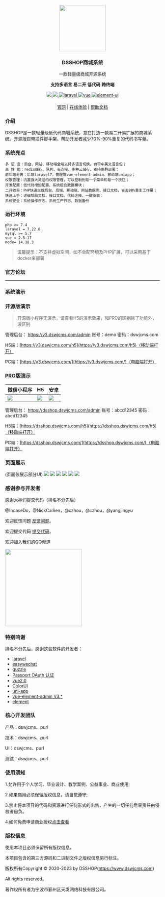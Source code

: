 <div align="center" >
    <img src="https://dspurl.github.io/image/dsshop_logo.jpg" width="150" />
</div>
<h3 align="center">
DSSHOP商城系统
</h3>
<div align="center">
一款轻量级商城开源系统
</div>
<p align="center">
 <b>支持多语言</b> <b>易二开</b> <b>低代码</b> <b>跨终端</b>
</p>

<div align="center" >
    <a href="https://www.dswjcms.com">
        <img src="https://img.shields.io/badge/License-MIT-yellow.svg" />
    </a>
    <a href="https://www.dswjcms.com/download">
        <img src="https://img.shields.io/badge/Edition-3.4.2-blue.svg" />
    </a>
      <a href="https://github.com/laravel/framework">
    <img src="https://img.shields.io/badge/laravel-7.30.6-brightgreen.svg" alt="laravel">
  </a>
  <a href="https://github.com/vuejs/vue">
    <img src="https://img.shields.io/badge/vue-2.5.17-brightgreen.svg" alt="vue">
  </a>
  <a href="https://github.com/ElemeFE/element">
    <img src="https://img.shields.io/badge/element--ui-2.13.2-brightgreen.svg" alt="element-ui">
  </a>
</div>

#### 

<div align="center">

[官网](https://www.dswjcms.com/) |
[在线体验](https://v3.dswjcms.com/admin/) |
[帮助文档](https://dspurl.github.io/dsshop/)
</div>

### 介绍
DSSHOP是一款轻量级低代码商城系统，意在打造一款易二开易扩展的商城系统。开源版自带插件脚手架，帮助开发者减少70%-90%重复的代码书写量。

### 系统亮点
~~~
多 语 言：后台、网站、移动端全端支持多语言切换，自带中英文语言包；
高 性 能：redis缓存、队列、长连接、多种云储存、支持集群部署；
前后端分离：后端laravel7，管理端vue-element-admin，移动端uniapp；
权限管理：内置强大灵活的权限管理，可以控制到每一个菜单和每一个按钮；
开发配置：低代码增加配置、系统组合数据模块；
二开效率：PHP快速生成后台、后端、移动端、网站数据库、接口文档，省去80%重复工作量；
快速上手：详细帮助文档、接口文档、代码注释、一键安装；
系统安全：系统操作日志、系统生产日志、数据备份
~~~


### 运行环境

```
php >= 7.4
laravel = 7.22.6
mysql >= 5.7
vue = 2.5.17
node= 14.18.3
```


> 温馨提示：不支持虚拟空间，如不会配环境及PHP扩展，可以采用基于docker来部署

### 官方论坛



---


###  系统演示

### 开源版演示
> 开源版小程序无演示，请查看H5的演示效果，和PRO的区别除了功能外，没区别


管理后台： https://v3.dswjcms.com/admin 账号：demo 密码：dswjcms.com

H5端：[https://v3.dswjcms.com/h5](https://v3.dswjcms.com/h5)（移动端打开）

PC端：[https://v3.dswjcms.com/](https://v3.dswjcms.com/)（电脑端打开）

### PRO版演示

|微信小程序|H5|安卓|
|-|-|-|
|<img src="https://dspurl.github.io/image/gh_e79e7cd855e7_258.jpg">|<img src="https://dspurl.github.io/image/13.png">|<img src="https://dspurl.github.io/image/1618405140569.png">|

管理后台： https://dsshop.dswjcms.com/admin 账号：abcd12345 密码：abcd12345

H5端：[https://dsshop.dswjcms.com/h5](https://dsshop.dswjcms.com/h5)（移动端打开）

PC端：[https://dsshop.dswjcms.com/](https://dsshop.dswjcms.com/)（电脑端打开）

### 页面展示
(页面仅展示部分UI)
![](https://dspurl.github.io/image/a01.png)
![](https://dspurl.github.io/image/a02.png)
![](https://dspurl.github.io/image/a03.png)
![](https://dspurl.github.io/image/a04.png)
![](https://dspurl.github.io/image/a08.png)
![](https://dspurl.github.io/image/a09.png)

### 感谢参与开发者
感谢大神们提交代码（排名不分先后）

@IncaseDo，@NickCaiSen，@czhou，@czhou，@yangjingyu

欢迎反馈问题 [反馈问题](https://github.com/dspurl/dsshop/issues)。

欢迎提交代码 [提交代码](https://github.com/dspurl/dsshop/pulls)。

欢迎加入我们的QQ频道
<p><img src="https://dspurl.github.io/image/channel.png" width="250" /></p>

### 特别鸣谢

排名不分先后，感谢这些软件的开发者：
- [laravel](https://learnku.com/docs/laravel/7.x "laravel")
- [easywechat](https://www.easywechat.com/docs/4.1/mini-program/app_code "easywechat微信公众号")
- [guzzle](https://guzzle-cn.readthedocs.io/zh_CN/latest/index.html "guzzle")
- [Passport OAuth 认证](https://learnku.com/docs/laravel/7.x/passport/7515 "Passport OAuth 认证")
- [vue2.0](https://cn.vuejs.org/v2/guide/ "vue")
- [ColorUI](https://github.com/weilanwl/ColorUI "ColorUI")
- [uni-app](https://uniapp.dcloud.io/README "uni-app")
- [vue-element-admin V3.*](https://github.com/PanJiaChen/vue-element-admin/blob/tag/3.11.0/README.zh-CN.md "vue-element-admin")
- [element](https://element.eleme.cn/ "element")

### 核心开发团队
产品：dswjcms、purl

技术：dswjcms、purl

UI：dswjcms、purl

测试：dswjcms、purl

### 使用须知

1.允许用于个人学习、毕业设计、教学案例、公益事业、商业使用;

2.如果商用必须保留版权信息，请自觉遵守;

3.禁止将本项目的代码和资源进行任何形式的出售，产生的一切任何后果责任由侵权者自负。

4.如何免费申请商业授权[点击查看](https://www.dswjcms.com/article/detail/72 "点击查看")

### 版权信息

使用本项目必须保留所有版权信息。

本项目包含的第三方源码和二进制文件之版权信息另行标注。

版权所有Copyright © 2020-2023 by DSSHOP(https://www.dswjcms.com)

All rights reserved。

著作权所有者为宁波市鄞州区天发网络科技有限公司。

